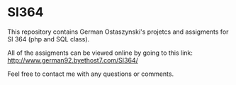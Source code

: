 SI364
=====

This repository contains German Ostaszynski's projetcs and assigments for SI 364 (php and SQL class).

All of the assigments can be viewed online by going to this link: http://www.german92.byethost7.com/SI364/

Feel free to contact me with any questions or comments.
